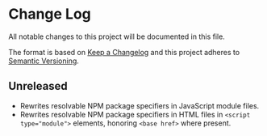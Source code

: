 # Change Log

All notable changes to this project will be documented in this file.

The format is based on [Keep a Changelog](http://keepachangelog.com/)
and this project adheres to [Semantic Versioning](http://semver.org/).

<!--
   PRs should document their user-visible changes (if any) in the
   Unreleased section, uncommenting the header as necessary.
-->

## Unreleased

 * Rewrites resolvable NPM package specifiers in JavaScript module files.
 * Rewrites resolvable NPM package specifiers in HTML files in `<script type="module">` elements, honoring `<base href>` where present.
